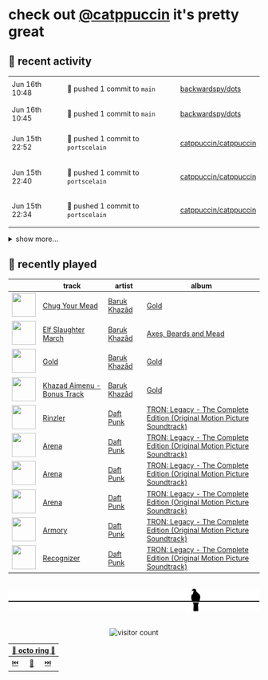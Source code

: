 # check out [@catppuccin](https://github.com/catppuccin) it's pretty great

## 📅 recent activity

<!-- SCRIPT:REPLACE:GITHUB -->
<table>
<tbody>
<tr>
<td><span title='2024-06-16T10:48:41+00:00'>Jun 16th 10:48</span></td>
<td>

🚢 pushed 1 commit to `main`

</td>
<td>

[backwardspy/dots](https://github.com/backwardspy/dots)

</td>
</tr>
<tr>
<td><span title='2024-06-16T10:45:37+00:00'>Jun 16th 10:45</span></td>
<td>

🚢 pushed 1 commit to `main`

</td>
<td>

[backwardspy/dots](https://github.com/backwardspy/dots)

</td>
</tr>
<tr>
<td><span title='2024-06-15T22:52:38+00:00'>Jun 15th 22:52</span></td>
<td>

🚢 pushed 1 commit to `portscelain`

</td>
<td>

[catppuccin/catppuccin](https://github.com/catppuccin/catppuccin)

</td>
</tr>
<tr>
<td><span title='2024-06-15T22:40:59+00:00'>Jun 15th 22:40</span></td>
<td>

🚢 pushed 1 commit to `portscelain`

</td>
<td>

[catppuccin/catppuccin](https://github.com/catppuccin/catppuccin)

</td>
</tr>
<tr>
<td><span title='2024-06-15T22:34:38+00:00'>Jun 15th 22:34</span></td>
<td>

🚢 pushed 1 commit to `portscelain`

</td>
<td>

[catppuccin/catppuccin](https://github.com/catppuccin/catppuccin)

</td>
</tr>
</tbody>
</table>

<details>
<summary>show more...</summary>
<table>
<tbody>
<tr>
<td><span title='2024-06-14T19:26:21+00:00'>Jun 14th 19:26</span></td>
<td>

🚀 opened [#2429: chore(maintainers): add backwardspy to vscode & co](https://github.com/catppuccin/catppuccin/pull/2429)

</td>
<td>

[catppuccin/catppuccin](https://github.com/catppuccin/catppuccin)

</td>
</tr>
<tr>
<td><span title='2024-06-14T16:32:25+00:00'>Jun 14th 16:32</span></td>
<td>

🚢 pushed 1 commit to `main`

</td>
<td>

[catppuccin/python](https://github.com/catppuccin/python)

</td>
</tr>
<tr>
<td><span title='2024-06-14T16:32:24+00:00'>Jun 14th 16:32</span></td>
<td>

🎉 closed [#49: chore(deps): update dependency ruff to v0.4.9](https://github.com/catppuccin/python/pull/49)

</td>
<td>

[catppuccin/python](https://github.com/catppuccin/python)

</td>
</tr>
<tr>
<td><span title='2024-06-14T15:44:30+00:00'>Jun 14th 15:44</span></td>
<td>

🚢 pushed 1 commit to `main`

</td>
<td>

[catppuccin/homebrew-tap](https://github.com/catppuccin/homebrew-tap)

</td>
</tr>
<tr>
<td><span title='2024-06-14T15:44:29+00:00'>Jun 14th 15:44</span></td>
<td>

🎉 closed [#32: ci: quote `run:` lines to prevent globbing and word splitting](https://github.com/catppuccin/homebrew-tap/pull/32)

</td>
<td>

[catppuccin/homebrew-tap](https://github.com/catppuccin/homebrew-tap)

</td>
</tr>
<tr>
<td><span title='2024-06-14T15:42:29+00:00'>Jun 14th 15:42</span></td>
<td>

🚢 pushed 1 commit to `workflow-shellcheck`

</td>
<td>

[catppuccin/homebrew-tap](https://github.com/catppuccin/homebrew-tap)

</td>
</tr>
<tr>
<td><span title='2024-06-14T15:38:05+00:00'>Jun 14th 15:38</span></td>
<td>

🚀 opened [#32: ci: quote `run:` lines to prevent globbing and word splitting](https://github.com/catppuccin/homebrew-tap/pull/32)

</td>
<td>

[catppuccin/homebrew-tap](https://github.com/catppuccin/homebrew-tap)

</td>
</tr>
<tr>
<td><span title='2024-06-14T15:22:50+00:00'>Jun 14th 15:22</span></td>
<td>

🚢 pushed 1 commit to `main`

</td>
<td>

[catppuccin/whiskers](https://github.com/catppuccin/whiskers)

</td>
</tr>
<tr>
<td><span title='2024-06-14T15:22:50+00:00'>Jun 14th 15:22</span></td>
<td>

🎉 closed [#1: chore(main): release 2.4.0](https://github.com/catppuccin/whiskers/pull/1)

</td>
<td>

[catppuccin/whiskers](https://github.com/catppuccin/whiskers)

</td>
</tr>
<tr>
<td><span title='2024-06-14T15:12:57+00:00'>Jun 14th 15:12</span></td>
<td>

💬 commented on [#19: build(nix): do not include examples dir](https://github.com/catppuccin/whiskers/pull/19)

</td>
<td>

[catppuccin/whiskers](https://github.com/catppuccin/whiskers)

</td>
</tr>
<tr>
<td><span title='2024-06-14T15:12:54+00:00'>Jun 14th 15:12</span></td>
<td>

🚢 pushed 1 commit to `main`

</td>
<td>

[catppuccin/whiskers](https://github.com/catppuccin/whiskers)

</td>
</tr>
<tr>
<td><span title='2024-06-14T15:12:53+00:00'>Jun 14th 15:12</span></td>
<td>

🎉 closed [#19: build(nix): do not include examples dir](https://github.com/catppuccin/whiskers/pull/19)

</td>
<td>

[catppuccin/whiskers](https://github.com/catppuccin/whiskers)

</td>
</tr>
<tr>
<td><span title='2024-06-14T15:12:03+00:00'>Jun 14th 15:12</span></td>
<td>

💬 commented on [#8: add hex formatting options to frontmatter](https://github.com/catppuccin/whiskers/issues/8)

</td>
<td>

[catppuccin/whiskers](https://github.com/catppuccin/whiskers)

</td>
</tr>
<tr>
<td><span title='2024-06-14T15:12:02+00:00'>Jun 14th 15:12</span></td>
<td>

✅ closed [#8: add hex formatting options to frontmatter](https://github.com/catppuccin/whiskers/issues/8)

</td>
<td>

[catppuccin/whiskers](https://github.com/catppuccin/whiskers)

</td>
</tr>
</tbody>
</table>
</details>
<!-- SCRIPT:REPLACE:GITHUB -->

## 🎵 recently played

<!-- SCRIPT:REPLACE:SPOTIFY -->
| | track | artist | album |
| - | - | - | - |
| <img src="https://i.scdn.co/image/ab67616d0000485131369761a52c14a6b061b915" width="48" height="48"> | [Chug Your Mead](https://open.spotify.com/track/3t9fQ6Vma00HyHzGzRfdmk) | [Baruk Khazâd](https://open.spotify.com/artist/26HTYYF6J8mr23665ikcKe) | [Gold](https://open.spotify.com/track/3t9fQ6Vma00HyHzGzRfdmk) |
| <img src="https://i.scdn.co/image/ab67616d000048512acd853fb1531bfcf822703c" width="48" height="48"> | [Elf Slaughter March](https://open.spotify.com/track/3EGQBdGVs1tymcafop0rXd) | [Baruk Khazâd](https://open.spotify.com/artist/26HTYYF6J8mr23665ikcKe) | [Axes, Beards and Mead](https://open.spotify.com/track/3EGQBdGVs1tymcafop0rXd) |
| <img src="https://i.scdn.co/image/ab67616d0000485131369761a52c14a6b061b915" width="48" height="48"> | [Gold](https://open.spotify.com/track/1x6vQnodhDZsWPRHaOdybO) | [Baruk Khazâd](https://open.spotify.com/artist/26HTYYF6J8mr23665ikcKe) | [Gold](https://open.spotify.com/track/1x6vQnodhDZsWPRHaOdybO) |
| <img src="https://i.scdn.co/image/ab67616d0000485131369761a52c14a6b061b915" width="48" height="48"> | [Khazad Aimenu - Bonus Track](https://open.spotify.com/track/7K2ZURe20mNEMewLPIUMbl) | [Baruk Khazâd](https://open.spotify.com/artist/26HTYYF6J8mr23665ikcKe) | [Gold](https://open.spotify.com/track/7K2ZURe20mNEMewLPIUMbl) |
| <img src="https://i.scdn.co/image/ab67616d000048518323143296ff7b2801e32789" width="48" height="48"> | [Rinzler](https://open.spotify.com/track/70RkgofUfQHLl2FT2Mx5zq) | [Daft Punk](https://open.spotify.com/artist/4tZwfgrHOc3mvqYlEYSvVi) | [TRON: Legacy - The Complete Edition (Original Motion Picture Soundtrack)](https://open.spotify.com/track/70RkgofUfQHLl2FT2Mx5zq) |
| <img src="https://i.scdn.co/image/ab67616d000048518323143296ff7b2801e32789" width="48" height="48"> | [Arena](https://open.spotify.com/track/4csD9dmdLHnarNyu1wG8Iv) | [Daft Punk](https://open.spotify.com/artist/4tZwfgrHOc3mvqYlEYSvVi) | [TRON: Legacy - The Complete Edition (Original Motion Picture Soundtrack)](https://open.spotify.com/track/4csD9dmdLHnarNyu1wG8Iv) |
| <img src="https://i.scdn.co/image/ab67616d000048518323143296ff7b2801e32789" width="48" height="48"> | [Arena](https://open.spotify.com/track/4csD9dmdLHnarNyu1wG8Iv) | [Daft Punk](https://open.spotify.com/artist/4tZwfgrHOc3mvqYlEYSvVi) | [TRON: Legacy - The Complete Edition (Original Motion Picture Soundtrack)](https://open.spotify.com/track/4csD9dmdLHnarNyu1wG8Iv) |
| <img src="https://i.scdn.co/image/ab67616d000048518323143296ff7b2801e32789" width="48" height="48"> | [Arena](https://open.spotify.com/track/4csD9dmdLHnarNyu1wG8Iv) | [Daft Punk](https://open.spotify.com/artist/4tZwfgrHOc3mvqYlEYSvVi) | [TRON: Legacy - The Complete Edition (Original Motion Picture Soundtrack)](https://open.spotify.com/track/4csD9dmdLHnarNyu1wG8Iv) |
| <img src="https://i.scdn.co/image/ab67616d000048518323143296ff7b2801e32789" width="48" height="48"> | [Armory](https://open.spotify.com/track/6NbukMzsdx888nymIiWKlV) | [Daft Punk](https://open.spotify.com/artist/4tZwfgrHOc3mvqYlEYSvVi) | [TRON: Legacy - The Complete Edition (Original Motion Picture Soundtrack)](https://open.spotify.com/track/6NbukMzsdx888nymIiWKlV) |
| <img src="https://i.scdn.co/image/ab67616d000048518323143296ff7b2801e32789" width="48" height="48"> | [Recognizer](https://open.spotify.com/track/6dooKqgWKBVwQLLarxJPDM) | [Daft Punk](https://open.spotify.com/artist/4tZwfgrHOc3mvqYlEYSvVi) | [TRON: Legacy - The Complete Edition (Original Motion Picture Soundtrack)](https://open.spotify.com/track/6dooKqgWKBVwQLLarxJPDM) |

<!-- SCRIPT:REPLACE:SPOTIFY -->

<br>

<div align="center">

<picture>
    <source media="(prefers-color-scheme: light)" srcset="assets/pigeon-light.svg">
    <source media="(prefers-color-scheme: dark)" srcset="assets/pigeon-dark.svg">
    <img alt="pigeon sitting on a wire" src="assets/pigeon-light.svg">
</picture>

<br>
<br>

![visitor count](https://profile-counter.glitch.me/backwardspy/count.svg)

<table>
    <thead>
        <th colspan="3"><a href="https://octo-ring.com">🐙 octo ring 🐙</a></th>
    </thead>
    <tbody>
        <td><a href="https://octo-ring.com/p/backwardspy/prev">⏮️</a></td>
        <td><a href="https://octo-ring.com/p/backwardspy/random">🔀</a></td>
        <td><a href="https://octo-ring.com/p/backwardspy/next">⏭️</a></td>
    </tbody>
</table>

</div>
